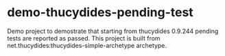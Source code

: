 demo-thucydides-pending-test
============================

Demo project to demostrate that starting from thucydides 0.9.244 pending tests are reported as passed.
This project is built from net.thucydides:thucydides-simple-archetype archetype. 
